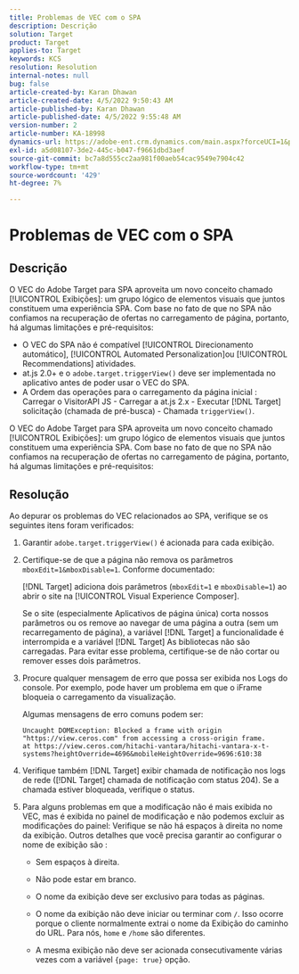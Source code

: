 ```yaml
---
title: Problemas de VEC com o SPA
description: Descrição
solution: Target
product: Target
applies-to: Target
keywords: KCS
resolution: Resolution
internal-notes: null
bug: false
article-created-by: Karan Dhawan
article-created-date: 4/5/2022 9:50:43 AM
article-published-by: Karan Dhawan
article-published-date: 4/5/2022 9:55:48 AM
version-number: 2
article-number: KA-18998
dynamics-url: https://adobe-ent.crm.dynamics.com/main.aspx?forceUCI=1&pagetype=entityrecord&etn=knowledgearticle&id=825963d6-c5b4-ec11-983f-000d3a5d0d73
exl-id: a5d08107-3de2-445c-b047-f9661dbd3aef
source-git-commit: bc7a8d555cc2aa981f00aeb54cac9549e7904c42
workflow-type: tm+mt
source-wordcount: '429'
ht-degree: 7%

---
```


# Problemas de VEC com o SPA

## Descrição

O VEC do Adobe Target para SPA aproveita um novo conceito chamado [!UICONTROL Exibições]: um grupo lógico de elementos visuais que juntos constituem uma experiência SPA. Com base no fato de que no SPA não confiamos na recuperação de ofertas no carregamento de página, portanto, há algumas limitações e pré-requisitos:

- O VEC do SPA não é compatível [!UICONTROL Direcionamento automático], [!UICONTROL Automated Personalization]ou [!UICONTROL Recommendations] atividades.
- at.js 2.0+ e o `adobe.target.triggerView()` deve ser implementada no aplicativo antes de poder usar o VEC do SPA.
- A Ordem das operações para o carregamento da página inicial : Carregar o VisitorAPI JS - Carregar a at.js 2.x - Executar [!DNL Target] solicitação (chamada de pré-busca) - Chamada `triggerView()`.

O VEC do Adobe Target para SPA aproveita um novo conceito chamado [!UICONTROL Exibições]: um grupo lógico de elementos visuais que juntos constituem uma experiência SPA. Com base no fato de que no SPA não confiamos na recuperação de ofertas no carregamento de página, portanto, há algumas limitações e pré-requisitos:

## Resolução

Ao depurar os problemas do VEC relacionados ao SPA, verifique se os seguintes itens foram verificados:

1. Garantir `adobe.target.triggerView()` é acionada para cada exibição.

1. Certifique-se de que a página não remova os parâmetros `mboxEdit=1&mboxDisable=1`. Conforme documentado:

   [!DNL Target] adiciona dois parâmetros (`mboxEdit=1` e `mboxDisable=1`) ao abrir o site na [!UICONTROL Visual Experience Composer].

   Se o site (especialmente Aplicativos de página única) corta nossos parâmetros ou os remove ao navegar de uma página a outra (sem um recarregamento de página), a variável [!DNL Target] a funcionalidade é interrompida e a variável [!DNL Target] As bibliotecas não são carregadas. Para evitar esse problema, certifique-se de não cortar ou remover esses dois parâmetros.

1. Procure qualquer mensagem de erro que possa ser exibida nos Logs do console. Por exemplo, pode haver um problema em que o iFrame bloqueia o carregamento da visualização.

   Algumas mensagens de erro comuns podem ser: 

   ```
   Uncaught DOMException: Blocked a frame with origin "https://view.ceros.com" from accessing a cross-origin frame.
   at https://view.ceros.com/hitachi-vantara/hitachi-vantara-x-t-systems?heightOverride=4696&mobileHeightOverride=9696:610:38
   ```

1. Verifique também [!DNL Target] exibir chamada de notificação nos logs de rede ([!DNL Target] chamada de notificação com status 204). Se a chamada estiver bloqueada, verifique o status.

1. Para alguns problemas em que a modificação não é mais exibida no VEC, mas é exibida no painel de modificação e não podemos excluir as modificações do painel: Verifique se não há espaços à direita no nome da exibição. Outros detalhes que você precisa garantir ao configurar o nome de exibição são : 

   - Sem espaços à direita.

   - Não pode estar em branco.

   - O nome da exibição deve ser exclusivo para todas as páginas.

   - O nome da exibição não deve iniciar ou terminar com `/`. Isso ocorre porque o cliente normalmente extrai o nome da Exibição do caminho do URL. Para nós, `home` e `/home` são diferentes.

   - A mesma exibição não deve ser acionada consecutivamente várias vezes com a variável `{page: true}` opção.
